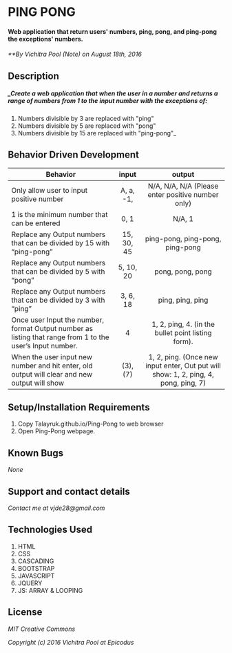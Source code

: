 
# PING PONG

#### Web application that return users' numbers, ping, pong, and ping-pong the exceptions' numbers.

_**By Vichitra Pool (Note) on August 18th, 2016_

## Description

##### _Create a web application that when the user in a number and returns a range of numbers from 1 to the input number with the exceptions of:
1. Numbers divisible by 3 are replaced with "ping"
2. Numbers divisible by 5 are replaced with "pong"
3. Numbers divisible by 15 are replaced with "ping-pong"_

## Behavior Driven Development
|Behavior | input | output|
|--- | :---: | :---: |
|Only allow user to input positive number | A, a, -1, | N/A, N/A, N/A (Please enter positive number only)
|1 is the minimum number that can be entered | 0, 1 | N/A, 1
|Replace any Output numbers that can be divided by 15 with “ping-pong” | 15, 30, 45 | ping-pong, ping-pong, ping-pong
|Replace any Output numbers that can be divided by 5 with “pong” | 5, 10, 20 | pong, pong, pong
|Replace any Output numbers that can be divided by 3 with “ping” | 3, 6, 18 | ping, ping, ping
|Once user Input the number, format Output number as  listing that range from 1 to the user’s Input number. | 4 | 1, 2, ping, 4. (in the bullet point listing form).
|When the user input new number and hit enter, old output will clear and new output will show | (3), (7)| 1, 2, ping. (Once new input enter, Out put will show: 1, 2, ping, 4, pong, ping, 7)

## Setup/Installation Requirements
1. Copy Talayruk.github.io/Ping-Pong to web browser
2. Open Ping-Pong webpage.

## Known Bugs
_None_

## Support and contact details
_Contact me at vjde28@gmail.com_

## Technologies Used

1. HTML
2. CSS
3. CASCADING
4. BOOTSTRAP
5. JAVASCRIPT
6. JQUERY
7. JS: ARRAY & LOOPING

## License

_*MIT Creative Commons*_

_Copyright (c) 2016 Vichitra Pool at Epicodus_
